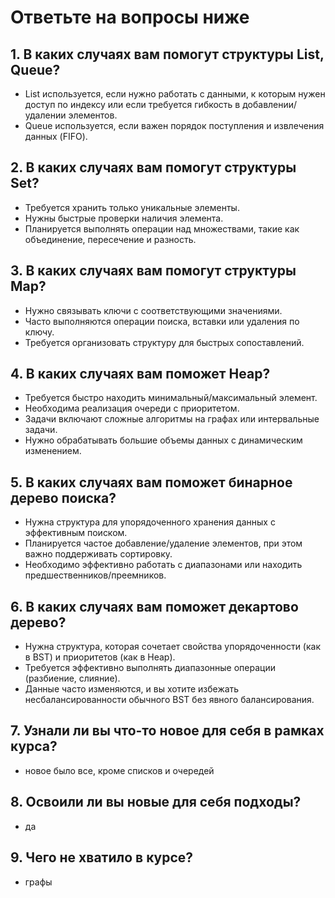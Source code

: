 # Ответьте на вопросы ниже

## 1. В каких случаях вам помогут структуры List, Queue?

* List используется, если нужно работать с данными, к которым нужен доступ по индексу или если требуется гибкость в добавлении/удалении элементов.
* Queue используется, если важен порядок поступления и извлечения данных (FIFO).

## 2. В каких случаях вам помогут структуры Set?

* Требуется хранить только уникальные элементы.
* Нужны быстрые проверки наличия элемента.
* Планируется выполнять операции над множествами, такие как объединение, пересечение и разность.

## 3. В каких случаях вам помогут структуры Map?

* Нужно связывать ключи с соответствующими значениями.
* Часто выполняются операции поиска, вставки или удаления по ключу.
* Требуется организовать структуру для быстрых сопоставлений.

## 4. В каких случаях вам поможет Heap?

* Требуется быстро находить минимальный/максимальный элемент.
* Необходима реализация очереди с приоритетом.
* Задачи включают сложные алгоритмы на графах или интервальные задачи.
* Нужно обрабатывать большие объемы данных с динамическим изменением.

## 5. В каких случаях вам поможет бинарное дерево поиска?

* Нужна структура для упорядоченного хранения данных с эффективным поиском.
* Планируется частое добавление/удаление элементов, при этом важно поддерживать сортировку.
* Необходимо эффективно работать с диапазонами или находить предшественников/преемников.

## 6. В каких случаях вам поможет декартово дерево?

* Нужна структура, которая сочетает свойства упорядоченности (как в BST) и приоритетов (как в Heap).
* Требуется эффективно выполнять диапазонные операции (разбиение, слияние).
* Данные часто изменяются, и вы хотите избежать несбалансированности обычного BST без явного балансирования.

## 7. Узнали ли вы что-то новое для себя в рамках курса?

* новое было все, кроме списков и очередей

## 8. Освоили ли вы новые для себя подходы?

* да

## 9. Чего не хватило в курсе?

* графы
